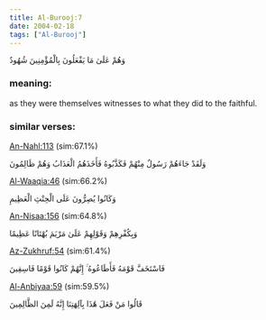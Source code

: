 ```yaml
---
title: Al-Burooj:7
date: 2004-02-18
tags: ["Al-Burooj"]
---
```

وَهُمْ عَلَىٰ مَا يَفْعَلُونَ بِالْمُؤْمِنِينَ شُهُودٌ
### meaning: 
as they were themselves witnesses to what they did to the faithful.
### similar verses: 

[An-Nahl:113](/16/113) (sim:67.1%)

وَلَقَدْ جَاءَهُمْ رَسُولٌ مِنْهُمْ فَكَذَّبُوهُ فَأَخَذَهُمُ الْعَذَابُ وَهُمْ ظَالِمُونَ

[Al-Waaqia:46](/56/46) (sim:66.2%)

وَكَانُوا يُصِرُّونَ عَلَى الْحِنْثِ الْعَظِيمِ

[An-Nisaa:156](/4/156) (sim:64.8%)

وَبِكُفْرِهِمْ وَقَوْلِهِمْ عَلَىٰ مَرْيَمَ بُهْتَانًا عَظِيمًا

[Az-Zukhruf:54](/43/54) (sim:61.4%)

فَاسْتَخَفَّ قَوْمَهُ فَأَطَاعُوهُ ۚ إِنَّهُمْ كَانُوا قَوْمًا فَاسِقِينَ

[Al-Anbiyaa:59](/21/59) (sim:59.5%)

قَالُوا مَنْ فَعَلَ هَٰذَا بِآلِهَتِنَا إِنَّهُ لَمِنَ الظَّالِمِينَ
